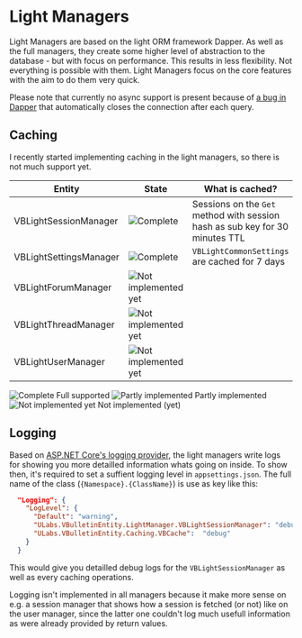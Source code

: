 # Light Managers
Light Managers are based on the light ORM framework Dapper. As well as the full managers, they create some higher level of abstraction
to the database - but with focus on performance. This results in less flexibility. Not everything is possible with them. Light Managers
focus on the core features with the aim to do them very quick. 

Please note that currently no async support is present because of 
[a bug in Dapper](https://github.com/mysql-net/MySqlConnector/issues/523#issuecomment-399701445)
that automatically closes the connection after each query. 

## Caching
I recently started implementing caching in the light managers, so there is not much support yet.

| Entity  | State | What is cached? |
| ------------- | ------------- | -------------
| VBLightSessionManager | ![Complete](https://u-img.net/img/8798Dw.png) | Sessions on the `Get` method with session hash as sub key for 30 minutes TTL
| VBLightSettingsManager | ![Complete](https://u-img.net/img/8798Dw.png) | `VBLightCommonSettings` are cached for 7 days
| VBLightForumManager | ![Not implemented yet](https://u-img.net/img/2301Ja.png) | 
| VBLightThreadManager | ![Not implemented yet](https://u-img.net/img/2301Ja.png) | 
| VBLightUserManager | ![Not implemented yet](https://u-img.net/img/2301Ja.png) | 

![Complete](https://u-img.net/img/8798Dw.png) Full supported 
![Partly implemented](https://u-img.net/img/5113Ab.png) Partly implemented
![Not implemented yet](https://u-img.net/img/2301Ja.png) Not implemented (yet)

## Logging
Based on [ASP.NET Core's logging provider](https://docs.microsoft.com/en-us/aspnet/core/fundamentals/logging/?view=aspnetcore-2.1), 
the light managers write logs for showing you more detailled information whats going on inside. To show then, it's required to 
set a suffient logging level in `appsettings.json`. The full name of the class (`{Namespace}.{ClassName}`) is use as key
like this: 

```json
  "Logging": {
    "LogLevel": {
      "Default": "warning",
      "ULabs.VBulletinEntity.LightManager.VBLightSessionManager": "debug",
      "ULabs.VBulletinEntity.Caching.VBCache":  "debug"
    }
  }
```
This would give you detailled debug logs for the `VBLightSessionManager` as well as every caching operations. 

Logging isn't implemented in all managers because it make more sense on e.g. a session manager that shows how a session is fetched 
(or not) like on the user manager, since the latter one couldn't log much usefull information as were already provided by
return values. 